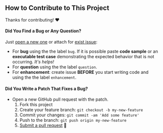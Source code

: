 ## How to Contribute to This Project

Thanks for contributing! :heart:

#### **Did You Find a Bug or Any Question?**

Just [open a new one](new-issue) or attach for [exist issue](issues):

-   For **bug** using the the label `bug`. If it is possible paste **code sample** or an **executable test case** demonstrating the expected behavior that is not occurring. _It's helps!_
-   For **question** using the the label `question`.
-   For **enhancement**: create issue **BEFORE** you start writing code and using the the label `enhancement`.

#### **Did You Write a Patch That Fixes a Bug?**

-   Open a new GitHub pull request with the patch.
    1. Fork this project
    2. Create your feature branch: `git checkout -b my-new-feature`
    3. Commit your changes: `git commit -am 'Add some feature'`
    4. Push to the branch: `git push origin my-new-feature`
    5. [Submit a pull request](new-pull-request) :tada:

[//]: # "Simply change the urls below to your project information"
[issues]: https://github.com/zoobestik/react-kotlin-playground/issues
[new-issue]: https://github.com/zoobestik/react-kotlin-playground/issues/new
[new-pull-request]: https://github.com/zoobestik/react-kotlin-playground/pull/new/dev
